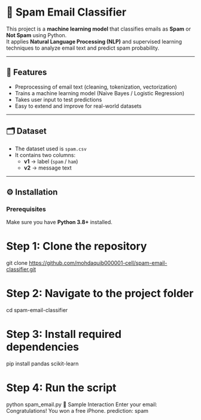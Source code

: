 # 📧 Spam Email Classifier

This project is a **machine learning model** that classifies emails as **Spam** or **Not Spam** using Python.  
It applies **Natural Language Processing (NLP)** and supervised learning techniques to analyze email text and predict spam probability.

---

## 🧠 Features
- Preprocessing of email text (cleaning, tokenization, vectorization)
- Trains a machine learning model (Naive Bayes / Logistic Regression)
- Takes user input to test predictions
- Easy to extend and improve for real-world datasets

---

## 🗂️ Dataset
- The dataset used is `spam.csv`
- It contains two columns:  
  - **v1** → label (`spam` / `ham`)  
  - **v2** → message text  

---

## ⚙️ Installation

### Prerequisites
Make sure you have **Python 3.8+** installed.

# Step 1: Clone the repository
git clone https://github.com/mohdaquib000001-cell/spam-email-classifier.git

# Step 2: Navigate to the project folder
cd spam-email-classifier

# Step 3: Install required dependencies
pip install pandas scikit-learn

# Step 4: Run the script
python spam_email.py
🧪 Sample Interaction
Enter your email: Congratulations! You won a free iPhone.
prediction: spam
